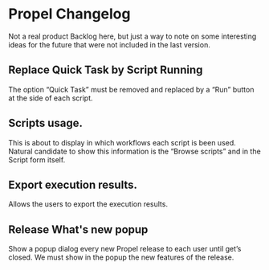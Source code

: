 # Propel Changelog
Not a real product Backlog here, but just a way to note on some interesting ideas for the future that were not included in the last version.

## Replace Quick Task by Script Running
The option “Quick Task” must be removed and replaced by a “Run” button at the side of each script.

## Scripts usage.
This is about to display in which workflows each script is been used. Natural candidate to show this information is the “Browse scripts” and in the Script form itself.

## Export execution results.
Allows the users to export the execution results.

## Release What's new popup
Show a popup dialog every new Propel release to each user until get’s closed. We must show in the popup the new features of the release.